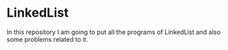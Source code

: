 # LinkedList
In this repository I am going to put all the programs of LinkedList and also some problems related to it.

